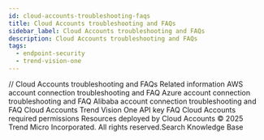 ```yaml
---
id: cloud-accounts-troubleshooting-faqs
title: Cloud Accounts troubleshooting and FAQs
sidebar_label: Cloud Accounts troubleshooting and FAQs
description: Cloud Accounts troubleshooting and FAQs
tags:
  - endpoint-security
  - trend-vision-one
---
```


/*<![CDATA[*/ $('#title').html($('meta[name=map-description]').attr('content')); /*]]>*/ Cloud Accounts troubleshooting and FAQs Related information AWS account connection troubleshooting and FAQ Azure account connection troubleshooting and FAQ Alibaba account connection troubleshooting and FAQ Cloud Accounts Trend Vision One API key FAQ Cloud Accounts required permissions Resources deployed by Cloud Accounts © 2025 Trend Micro Incorporated. All rights reserved.Search Knowledge Base